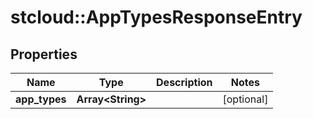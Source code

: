 # stcloud::AppTypesResponseEntry

## Properties
| Name          | Type                    | Description | Notes      |
| ------------- | ----------------------- | ----------- | ---------- |
| **app_types** | **Array&lt;String&gt;** |             | [optional] |
